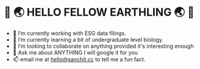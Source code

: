 # 👋 🌏 HELLO FELLOW EARTHLING 🌏 👋

- 🔭 I’m currently working with ESG data filings. 
- 🌱 I’m currently learning a bit of undergraduate level biology.
- 👯 I’m looking to collaborate on anything provided it's interesting enough
- 💬 Ask me about ANYTHING I will google it for you
- 📫 email me at [hello@sanchit.cc](mailto:hello@sanchit.cc) to tell me a fun fact.

<!--# 👀 feel free to see what I'm doing 👀 -->
<!--START_SECTION:waka-->
<!--END_SECTION:waka-->

